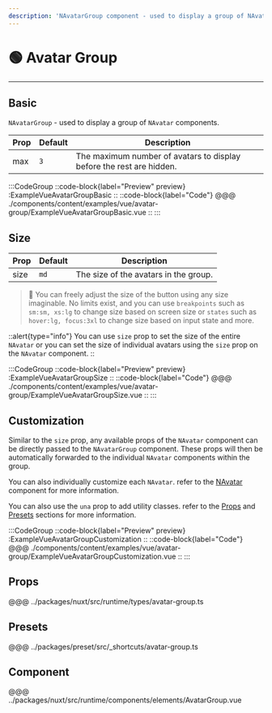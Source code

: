 ```yaml
---
description: 'NAvatarGroup component - used to display a group of NAvatar components.'
---
```


# 🟢 Avatar Group

---

## Basic

`NAvatarGroup` - used to display a group of `NAvatar` components.

| Prop | Default | Description                                                          |
| ---- | ------- | -------------------------------------------------------------------- |
| max  | `3`     | The maximum number of avatars to display before the rest are hidden. |

:::CodeGroup
::code-block{label="Preview" preview}
  :ExampleVueAvatarGroupBasic
::
::code-block{label="Code"}
@@@ ./components/content/examples/vue/avatar-group/ExampleVueAvatarGroupBasic.vue
::
:::

## Size

| Prop | Default | Description                           |
| ---- | ------- | ------------------------------------- |
| size | `md`    | The size of the avatars in the group. |

> 🚀 You can freely adjust the size of the button using any size imaginable. No limits exist, and you can use `breakpoints` such as `sm:sm, xs:lg` to change size based on screen size or `states` such as `hover:lg, focus:3xl` to change size based on input state and more.

::alert{type="info"}
You can use `size` prop to set the size of the entire `NAvatar` or you can set the size of individual avatars using the `size` prop on the `NAvatar` component.
::

:::CodeGroup
::code-block{label="Preview" preview}
  :ExampleVueAvatarGroupSize
::
::code-block{label="Code"}
@@@ ./components/content/examples/vue/avatar-group/ExampleVueAvatarGroupSize.vue
::
:::

## Customization

Similar to the `size` prop, any available props of the `NAvatar` component can be directly passed to the `NAvatarGroup` component. These props will then be automatically forwarded to the individual `NAvatar` components within the group.

You can also individually customize each `NAvatar`. refer to the [NAvatar](/elements/avatar) component for more information.

You can also use the `una` prop to add utility classes. refer to the [Props](#props) and [Presets](#presets) sections for more information.

:::CodeGroup
::code-block{label="Preview" preview}
  :ExampleVueAvatarGroupCustomization
::
::code-block{label="Code"}
@@@ ./components/content/examples/vue/avatar-group/ExampleVueAvatarGroupCustomization.vue
::
:::

## Props
@@@ ../packages/nuxt/src/runtime/types/avatar-group.ts

## Presets
@@@ ../packages/preset/src/_shortcuts/avatar-group.ts

## Component
@@@ ../packages/nuxt/src/runtime/components/elements/AvatarGroup.vue
